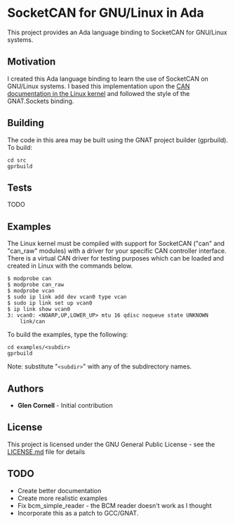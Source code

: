 # SocketCAN for GNU/Linux in Ada

This project provides an Ada language binding to SocketCAN for
GNU/Linux systems.

## Motivation

I created this Ada language binding to learn the use of SocketCAN on
GNU/Linux systems.  I based this implementation upon the [CAN
documentation in the Linux
kernel](https://www.kernel.org/doc/Documentation/networking/can.txt)
and followed the style of the GNAT.Sockets binding.

## Building

The code in this area may be built using the GNAT project builder
(gprbuild).  To build:

```
cd src
gprbuild
```

## Tests

TODO

## Examples

The Linux kernel must be compiled with support for SocketCAN ("can"
and "can_raw" modules) with a driver for your specific CAN controller
interface.  There is a virtual CAN driver for testing purposes which
can be loaded and created in Linux with the commands below.

```
$ modprobe can
$ modprobe can_raw
$ modprobe vcan
$ sudo ip link add dev vcan0 type vcan
$ sudo ip link set up vcan0
$ ip link show vcan0
3: vcan0: <NOARP,UP,LOWER_UP> mtu 16 qdisc noqueue state UNKNOWN 
    link/can
```

To build the examples, type the following:

```
cd examples/<subdir>
gprbuild
```

Note: substitute "```<subdir>```" with any of the subdirectory names.

## Authors

* **Glen Cornell** - Initial contribution

## License

This project is licensed under the GNU General Public License - see the [LICENSE.md](LICENSE.md) file for details

## TODO

* Create better documentation
* Create more realistic examples
* Fix bcm_simple_reader - the BCM reader doesn't work as I thought
* Incorporate this as a patch to GCC/GNAT.
